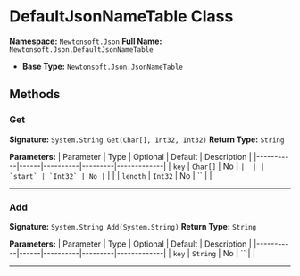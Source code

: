 # DefaultJsonNameTable Class

**Namespace:** `Newtonsoft.Json`
**Full Name:** `Newtonsoft.Json.DefaultJsonNameTable`
- **Base Type:** `Newtonsoft.Json.JsonNameTable`

## Methods

### Get

**Signature:** `System.String Get(Char[], Int32, Int32)`
**Return Type:** `String`

**Parameters:**
| Parameter | Type | Optional | Default | Description |
|-----------|------|----------|---------|-------------|
| `key` | `Char[]` | No | `` |  |
| `start` | `Int32` | No | `` |  |
| `length` | `Int32` | No | `` |  |

---

### Add

**Signature:** `System.String Add(System.String)`
**Return Type:** `String`

**Parameters:**
| Parameter | Type | Optional | Default | Description |
|-----------|------|----------|---------|-------------|
| `key` | `String` | No | `` |  |

---